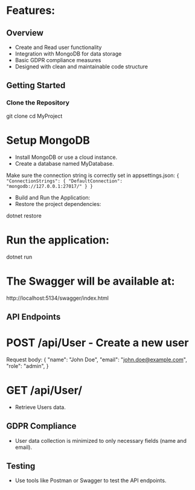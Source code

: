 # Features:

## Overview

- Create and Read user functionality
- Integration with MongoDB for data storage
- Basic GDPR compliance measures
- Designed with clean and maintainable code structure

## Getting Started

### Clone the Repository

git clone <URL>
cd MyProject

# Setup MongoDB
- Install MongoDB or use a cloud instance.
- Create a database named MyDatabase.

Make sure the connection string is correctly set in appsettings.json:
``
{
  "ConnectionStrings": {
    "DefaultConnection": "mongodb://127.0.0.1:27017/"
  }
}
``
- Build and Run the Application:
- Restore the project dependencies:

dotnet restore

# Run the application:

dotnet run

# The Swagger will be available at:
http://localhost:5134/swagger/index.html

## API Endpoints

# POST /api/User - Create a new user
Request body:
{
  "name": "John Doe",
  "email": "john.doe@example.com",
  "role": "admin",
}

# GET /api/User/
- Retrieve Users data.

## GDPR Compliance
- User data collection is minimized to only necessary fields (name and email).

## Testing
- Use tools like Postman or Swagger to test the API endpoints.